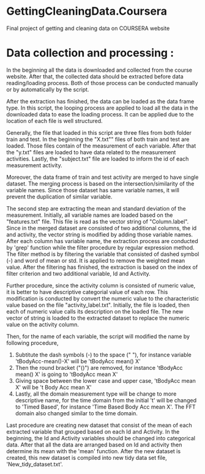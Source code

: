 # GettingCleaningData.Coursera
Final project of getting and cleaning data on COURSERA website

Data collection and processing :
=============================

In the beginning all the data is downloaded and collected from the course website. After that, the collected data should be extracted before data reading/loading process. Both of those process can be conducted manually or by automatically by the script.

After the extraction has finished, the data can be loaded as the data frame type. In this script, the looping process are applied to load all the data in the downloaded data to ease the loading process. It can be applied due to the location of each file is well structured.

Generally, the file that loaded in this script are three files from both folder train and test. In the beginning the "X.txt"" files of both train and test are loaded. Those files contain of the measurement of each variable. After that the "y.txt" files are loaded to have data related to the measurement activities. Lastly, the "subject.txt" file are loaded to inform the id of each measurement activity.

Moreover, the data frame of train and test activity are merged to have single dataset. The merging process is based on the intersection/similarity of the variable names. Since those dataset has same variable names, it will prevent the duplication of similar variable.

The second step are extracting the mean and standard deviation of the measurement. Initially, all variable names are loaded based on the "features.txt" file. This file is read as the vector string of "Column.label". Since in the merged dataset are consisted of two additional columns, the id and activity, the vector string is modified by adding those variable names. After each column has variable name, the extraction process are conducted by 'grep' function while the filter procedure by regular expression method. The filter method is by filtering the variable that consisted of dashed symbol (-) and word of mean or std. It is applied to remove the weighted mean value. After the filtering has finished, the extraction is based on the index of filter criterion and two additional variable, Id and Activity.

Further procedure, since the activity column is consisted of numeric value, it is better to have descriptive categorial value of each row. This modification is conducted by convert the numeric value to the characteristic value based on the file "activity_label.txt". Initially, the file is loaded, then each of numeric value calls its description on the loaded file. The new vector of string is loaded to the extracted dataset to replace the numeric value on the activity column.

Then, for the name of each variable, the script will modified the name by following procedure,
1. Subtitute the dash symbols (-) to the space (" "), for instance variable 'tBodyAcc-mean()-X' will be 'tBodyAcc mean() X'
2. Then the round bracket ("()") are removed, for instance 'tBodyAcc mean() X' is going to 'tBodyAcc mean X'
3. Giving space between the lower case and upper case, 'tBodyAcc mean X' will be 't Body Acc mean X'
4. Lastly, all the domain measurement type will be change to more descriptive name, for the time domain from the initial 't' will be changed to 'Timed Based', for instance  'Time Based Body Acc mean X'. The FFT domain also changed similar to the time domain.

Last procedure are creating new dataset that consist of the mean of each extracted variable that grouped based on each Id and Activity.
In the beginning, the Id and Activity variables should be changed into categorical data. After that all the data are arranged based on Id and activity then determine its mean with the 'mean' function. After the new dataset is created, this new dataset is compiled into new tidy data set file, 'New_tidy_dataset.txt'.
